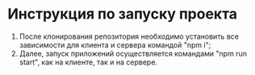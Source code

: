 # Инструкция по запуску проекта
1. После клонирования репозитория необходимо установить все зависимости для клиента и сервера командой "npm i";
2. Далее, запуск приложений осуществляется командами "npm run start", как на клиенте, так и на сервере.